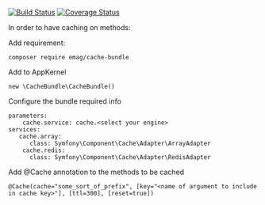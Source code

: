 [![Build Status](https://travis-ci.org/eMAGTechLabs/cachebundle.svg?branch=master)](https://travis-ci.org/eMAGTechLabs/cachebundle)
[![Coverage Status](https://coveralls.io/repos/github/eMAGTechLabs/cachebundle/badge.svg?branch=master)](https://coveralls.io/github/eMAGTechLabs/cachebundle?branch=master)

In order to have caching on methods:

Add requirement:
    
    composer require emag/cache-bundle
    
Add to AppKernel
    
    new \CacheBundle\CacheBundle()

Configure the bundle required info

    parameters:
        cache.service: cache.<select your engine>
    services:
       cache.array:
          class: Symfony\Component\Cache\Adapter\ArrayAdapter
        cache.redis:
          class: Symfony\Component\Cache\Adapter\RedisAdapter

Add @Cache  annotation to the methods to be cached


    @Cache(cache="some_sort_of_prefix", [key="<name of argument to include in cache key>"], [ttl=300], [reset=true])
    